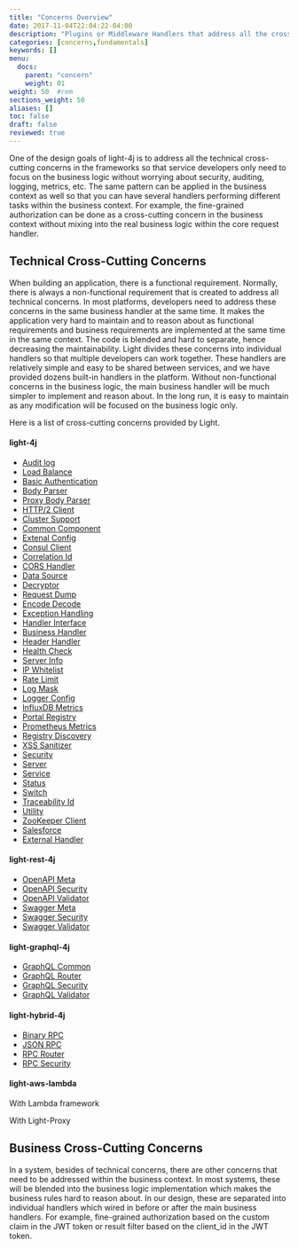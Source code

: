 ```yaml
---
title: "Concerns Overview"
date: 2017-11-04T22:04:22-04:00
description: "Plugins or Middleware Handlers that address all the cross-cutting concerns"
categories: [concerns,fundamentals]
keywords: []
menu:
  docs:
    parent: "concern"
    weight: 01
weight: 50	#rem
sections_weight: 50
aliases: []
toc: false
draft: false
reviewed: true
---
```


One of the design goals of light-4j is to address all the technical cross-cutting concerns in the frameworks so that service developers only need to focus on the business logic without worrying about security, auditing, logging, metrics, etc. The same pattern can be applied in the business context as well so that you can have several handlers performing different tasks within the business context. For example, the fine-grained authorization can be done as a cross-cutting concern in the business context without mixing into the real business logic within the core request handler.

## Technical Cross-Cutting Concerns

When building an application, there is a functional requirement. Normally, there is always a non-functional requirement that is created to address all technical concerns. In most platforms, developers need to address these concerns in the same business handler at the same time. It makes the application very hard to maintain and to reason about as functional requirements and business requirements are implemented at the same time in the same context. The code is blended and hard to separate, hence decreasing the maintainability. Light divides these concerns into individual handlers so that multiple developers can work together. These handlers are relatively simple and easy to be shared between services, and we have provided dozens built-in handlers in the platform. Without non-functional concerns in the business logic, the main business handler will be much simpler to implement and reason about. In the long run, it is easy to maintain as any modification will be focused on the business logic only.

Here is a list of cross-cutting concerns provided by Light.

#### light-4j

* [Audit log](/concern/audit/)
* [Load Balance](/concern/balance/)
* [Basic Authentication](/concern/basic/)
* [Body Parser](/concern/body/)
* [Proxy Body Parser](/concern/proxy-body/)
* [HTTP/2 Client](/concern/client/)
* [Cluster Support](/concern/cluster/)
* [Common Component](/concern/common/)
* [Extenal Config](/concern/config/)
* [Consul Client](/concern/consul/)
* [Correlation Id](/concern/correlation/)
* [CORS Handler](/concern/cors/)
* [Data Source](/concern/datasource/)
* [Decryptor](/concern/decryptor/)
* [Request Dump](/concern/dump/)
* [Encode Decode](/concern/encode-decode/)
* [Exception Handling](/concern/exception/)
* [Handler Interface](/concern/handler/)
* [Business Handler](/concern/business-handler/)
* [Header Handler](/concern/header/)
* [Health Check](/concern/health/)
* [Server Info](/concern/info/)
* [IP Whitelist](/concern/ip-whitelist/)
* [Rate Limit](/concern/limit/)
* [Log Mask](/concern/mask/)
* [Logger Config](/concern/logger-config/)
* [InfluxDB Metrics](/concern/metrics/)
* [Portal Registry](/concern/portal-registry/)
* [Prometheus Metrics](/concern/prometheus/)
* [Registry Discovery](/concern/registry/)
* [XSS Sanitizer](/concern/sanitizer/)
* [Security](/concern/security/)
* [Server](/concern/server/)
* [Service](/concern/service/)
* [Status](/concern/status/)
* [Switch](/concern/switch/)
* [Traceability Id](/concern/traceability/)
* [Utility](/concern/utility/)
* [ZooKeeper Client](/concern/zookeeper/)
* [Salesforce](/concern/salesforce/)
* [External Handler](/concerns/external-handler/)

#### light-rest-4j

* [OpenAPI Meta](/style/light-rest-4j/openapi-meta/)
* [OpenAPI Security](/style/light-rest-4j/openapi-security/)
* [OpenAPI Validator](/style/light-rest-4j/openapi-validator/)
* [Swagger Meta](/style/light-rest-4j/swagger-meta/)
* [Swagger Security](/style/light-rest-4j/swagger-security/)
* [Swagger Validator](/style/light-rest-4j/swagger-validator/)

#### light-graphql-4j

* [GraphQL Common](/style/light-graphql-4j/graphql-common/)
* [GraphQL Router](/style/light-graphql-4j/graphql-router/)
* [GraphQL Security](/style/light-graphql-4j/graphql-security/)
* [GraphQL Validator](/style/light-graphql-4j/graphql-validator/)

#### light-hybrid-4j

* [Binary RPC](/style/light-hybrid-4j/binary-rpc/)
* [JSON RPC](/style/light-hybrid-4j/json-rpc/)
* [RPC Router](/style/light-hybrid-4j/rpc-router/)
* [RPC Security](/style/light-hybrid-4j/rpc-security/)

#### light-aws-lambda

With Lambda framework


With Light-Proxy



## Business Cross-Cutting Concerns

In a system, besides of technical concerns, there are other concerns that need to be addressed within the business context. In most systems, these will be blended into the business logic implementation which makes the business rules hard to reason about. In our design, these are separated into individual handlers which wired in before or after the main business handlers. For example, fine-grained authorization based on the custom claim in the JWT token or result filter based on the client_id in the JWT token. 

